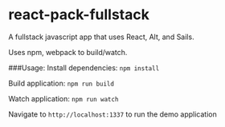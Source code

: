 react-pack-fullstack
==================
A fullstack javascript app that uses React, Alt, and Sails.

Uses npm, webpack to build/watch.

###Usage:
Install dependencies: `npm install`

Build application: `npm run build`

Watch application: `npm run watch`

Navigate to `http://localhost:1337` to run the demo application